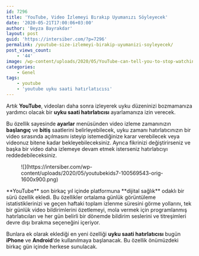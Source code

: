 ```yaml
---
id: 7296
title: 'YouTube, Video İzlemeyi Bırakıp Uyumanızı Söyleyecek'
date: '2020-05-21T17:00:06+03:00'
author: 'Beyza Bayrakdar'
layout: post
guid: 'https://intersiber.com/?p=7296'
permalink: /youtube-size-izlemeyi-birakip-uyumanizi-soyleyecek/
post_views_count:
    - '44'
image: /wp-content/uploads/2020/05/YouTube-can-tell-you-to-stop-watching-and-go-to-sleep.jpg
categories:
    - Genel
tags:
    - youtube
    - 'youtube uyku saati hatırlatıcısı'
---
```


Artık **YouTube**, videoları daha sonra izleyerek uyku düzeninizi bozmamanıza yardımcı olacak bir **uyku saati hatırlatıcısı** ayarlamanıza izin verecek.

Bu özellik sayesinde **ayarlar** menüsünden video izleme zamanınızın **başlangıç** ​​ve **bitiş** saatlerini belirleyebilecek, uyku zamanı hatırlatıcınızın bir video sırasında açılmasını isteyip istemediğinize karar verebilecek veya videonuz bitene kadar bekleyebileceksiniz. Ayrıca fikrinizi değiştirirseniz ve başka bir video daha izlemeye devam etmek isterseniz hatırlatıcıyı reddedebileceksiniz.

<figure class="wp-block-image size-large">![](https://intersiber.com/wp-content/uploads/2020/05/youtubekids7-100569543-orig-1600x900.png)</figure>**YouTube** son birkaç yıl içinde platformuna **dijital sağlık** odaklı bir sürü özellik ekledi. Bu özellikler ortalama günlük görüntüleme istatistiklerinizi ve geçen haftaki toplam izlenme süresini görme yollarını, tek bir günlük video bildirimlerini özetlemeyi, mola vermek için programlanmış hatırlatıcıları ve her gün belirli bir dönemde bildirim seslerini ve titreşimleri devre dışı bırakma seçeneğini içeriyor.

Bunlara ek olarak eklediği en yeni özelliği **uyku saati hatırlatıcısı** bugün **iPhone** ve **Android**‘de kullanılmaya başlanacak. Bu özellik önümüzdeki birkaç gün içinde herkese sunulacak.